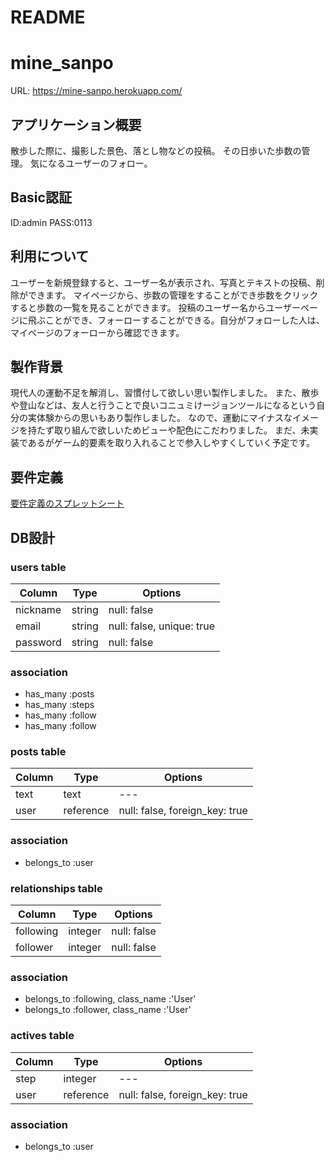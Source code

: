 # README
# mine_sanpo
URL: https://mine-sanpo.herokuapp.com/

## アプリケーション概要
散歩した際に、撮影した景色、落とし物などの投稿。 
その日歩いた歩数の管理。 
気になるユーザーのフォロー。 

## Basic認証
ID:admin 
PASS:0113

## 利用について
ユーザーを新規登録すると、ユーザー名が表示され、写真とテキストの投稿、削除ができます。 
マイページから、歩数の管理をすることができ歩数をクリックすると歩数の一覧を見ることができます。 
投稿のユーザー名からユーザーページに飛ぶことができ、フォーローすることができる。自分がフォローした人は、マイページのフォーローから確認できます。 

## 製作背景
現代人の運動不足を解消し、習慣付して欲しい思い製作しました。 
また、散歩や登山などは、友人と行うことで良いコニュミけージョンツールになるという自分の実体験からの思いもあり製作しました。 
なので、運動にマイナスなイメージを持たず取り組んで欲しいためビューや配色にこだわりました。 
まだ、未実装であるがゲーム的要素を取り入れることで参入しやすくしていく予定です。 

## 要件定義
[要件定義のスプレットシート](https://docs.google.com/spreadsheets/d/1GhmgjHPcO_fbAHJPb_TEfYqrB5owMXZHWTDQNK9EAK0/edit?usp=sharing)

## DB設計
### users table
|Column|Type|Options|
|------|----|-------|
|nickname|string|null: false|
|email|string|null: false, unique: true|
|password|string|null: false|

### association 
- has_many :posts
- has_many :steps
- has_many :follow
- has_many :follow

### posts table
|Column|Type|Options|
|------|----|-------|
|text|text|---|
|user|reference|null: false, foreign_key: true|

### association
- belongs_to :user

### relationships table
|Column|Type|Options|
|------|----|-------|
|following|integer|null: false|
|follower|integer|null: false|

### association 
- belongs_to :following, class_name :'User'
- belongs_to :follower, class_name :'User'

### actives table
|Column|Type|Options|
|------|----|-------|
|step|integer|---|
|user|reference|null: false, foreign_key: true|

### association
- belongs_to :user
